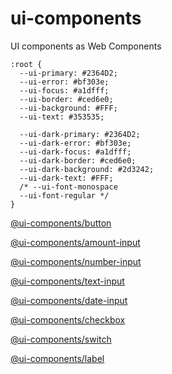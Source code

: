 # ui-components
UI components as Web Components

```
:root {
  --ui-primary: #2364D2;
  --ui-error: #bf303e;
  --ui-focus: #a1dfff;
  --ui-border: #ced6e0;
  --ui-background: #FFF;
  --ui-text: #353535;

  --ui-dark-primary: #2364D2;
  --ui-dark-error: #bf303e;
  --ui-dark-focus: #a1dfff;
  --ui-dark-border: #ced6e0;
  --ui-dark-background: #2d3242;
  --ui-dark-text: #FFF;
  /* --ui-font-monospace
  --ui-font-regular */
}
```

[@ui-components/button](/packages/button/)

[@ui-components/amount-input](/packages/amount-input/)

[@ui-components/number-input](/packages/number-input/)

[@ui-components/text-input](/packages/text-input/)

[@ui-components/date-input](/packages/date-input/)

[@ui-components/checkbox](/packages/checkbox/)

[@ui-components/switch](/packages/switch/)

[@ui-components/label](/packages/label/)
